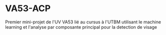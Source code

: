 # VA53-ACP
 Premier mini-projet de l'UV VA53 lié au cursus à l'UTBM utilisant le machine learning et l'analyse par composante principal pour la detection de visage
